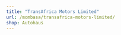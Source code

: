 ```yaml
---
title: "TransAfrica Motors Limited"
url: /mombasa/transafrica-motors-limited/
shop: Autohaus
---
```

